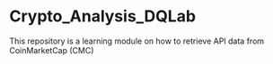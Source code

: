 # Crypto_Analysis_DQLab
This repository is a learning module on how to retrieve API data from CoinMarketCap (CMC)
